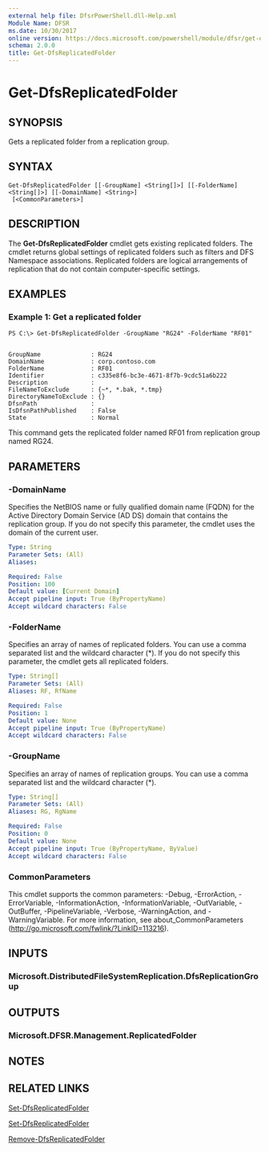 ```yaml
---
external help file: DfsrPowerShell.dll-Help.xml
Module Name: DFSR
ms.date: 10/30/2017
online version: https://docs.microsoft.com/powershell/module/dfsr/get-dfsreplicatedfolder?view=windowsserver2012r2-ps&wt.mc_id=ps-gethelp
schema: 2.0.0
title: Get-DfsReplicatedFolder
---
```


# Get-DfsReplicatedFolder

## SYNOPSIS
Gets a replicated folder from a replication group.

## SYNTAX

```
Get-DfsReplicatedFolder [[-GroupName] <String[]>] [[-FolderName] <String[]>] [[-DomainName] <String>]
 [<CommonParameters>]
```

## DESCRIPTION
The **Get-DfsReplicatedFolder** cmdlet gets existing replicated folders.
The cmdlet returns global settings of replicated folders such as filters and DFS Namespace associations.
Replicated folders are logical arrangements of replication that do not contain computer-specific settings.

## EXAMPLES

### Example 1: Get a replicated folder
```
PS C:\> Get-DfsReplicatedFolder -GroupName "RG24" -FolderName "RF01"


GroupName              : RG24
DomainName             : corp.contoso.com
FolderName             : RF01
Identifier             : c335e8f6-bc3e-4671-8f7b-9cdc51a6b222
Description            :
FileNameToExclude      : {~*, *.bak, *.tmp}
DirectoryNameToExclude : {}
DfsnPath               :
IsDfsnPathPublished    : False
State                  : Normal
```

This command gets the replicated folder named RF01 from replication group named RG24.

## PARAMETERS

### -DomainName
Specifies the NetBIOS name or fully qualified domain name (FQDN) for the Active Directory Domain Service (AD DS) domain that contains the replication group.
If you do not specify this parameter, the cmdlet uses the domain of the current user.

```yaml
Type: String
Parameter Sets: (All)
Aliases: 

Required: False
Position: 100
Default value: [Current Domain]
Accept pipeline input: True (ByPropertyName)
Accept wildcard characters: False
```

### -FolderName
Specifies an array of names of replicated folders.
You can use a comma separated list and the wildcard character (*).
If you do not specify this parameter, the cmdlet gets all replicated folders.

```yaml
Type: String[]
Parameter Sets: (All)
Aliases: RF, RfName

Required: False
Position: 1
Default value: None
Accept pipeline input: True (ByPropertyName)
Accept wildcard characters: False
```

### -GroupName
Specifies an array of names of replication groups.
You can use a comma separated list and the wildcard character (*).

```yaml
Type: String[]
Parameter Sets: (All)
Aliases: RG, RgName

Required: False
Position: 0
Default value: None
Accept pipeline input: True (ByPropertyName, ByValue)
Accept wildcard characters: False
```

### CommonParameters
This cmdlet supports the common parameters: -Debug, -ErrorAction, -ErrorVariable, -InformationAction, -InformationVariable, -OutVariable, -OutBuffer, -PipelineVariable, -Verbose, -WarningAction, and -WarningVariable. For more information, see about_CommonParameters (http://go.microsoft.com/fwlink/?LinkID=113216).

## INPUTS

### Microsoft.DistributedFileSystemReplication.DfsReplicationGroup

## OUTPUTS

### Microsoft.DFSR.Management.ReplicatedFolder

## NOTES

## RELATED LINKS

[Set-DfsReplicatedFolder](./Set-DfsReplicatedFolder.md)

[Set-DfsReplicatedFolder](./Set-DfsReplicatedFolder.md)

[Remove-DfsReplicatedFolder](./Remove-DfsReplicatedFolder.md)

